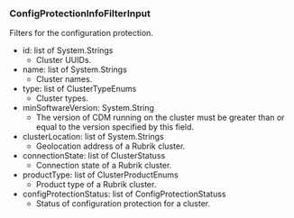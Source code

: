 ### ConfigProtectionInfoFilterInput
Filters for the configuration protection.

- id: list of System.Strings
  - Cluster UUIDs.
- name: list of System.Strings
  - Cluster names.
- type: list of ClusterTypeEnums
  - Cluster types.
- minSoftwareVersion: System.String
  - The version of CDM running on the cluster must be greater than or equal to the version specified by this field.
- clusterLocation: list of System.Strings
  - Geolocation address of a Rubrik cluster.
- connectionState: list of ClusterStatuss
  - Connection state of a Rubrik cluster.
- productType: list of ClusterProductEnums
  - Product type of a Rubrik cluster.
- configProtectionStatus: list of ConfigProtectionStatuss
  - Status of configuration protection for a cluster.
